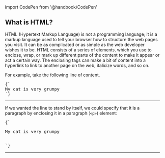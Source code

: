 import CodePen from '@handbook/CodePen'

## What is HTML?

HTML (Hypertext Markup Language) is not a programming language; it is a markup language used to tell your browser how to structure the web pages you visit. It can be as complicated or as simple as the web developer wishes it to be. HTML consists of a series of elements, which you use to enclose, wrap, or mark up different parts of the content to make it appear or act a certain way. The enclosing tags can make a bit of content into a hyperlink to link to another page on the web, italicize words, and so on.

<CodePen>

For example, take the following line of content.

<pre data-lang='html'>
{`
My cat is very grumpy
`}
</pre>

</CodePen>

---

<CodePen>

If we wanted the line to stand by itself, we could specify that it is a paragraph by enclosing it in a paragraph (`<p>`) element:

<pre data-lang='html'>
{`
<p>My cat is very grumpy</p>
`}
</pre>

</CodePen>

---

